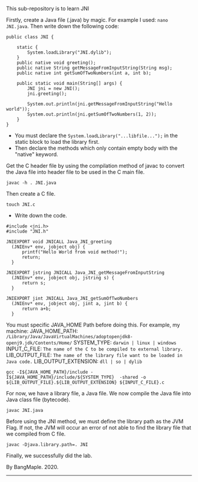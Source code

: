 
This sub-repository is to learn JNI

Firstly, create a Java file (.java) by magic. For example I used: ```nano JNI.java```.
Then write down the following code:
```
public class JNI {

    static {
        System.loadLibrary("JNI.dylib");
    }
    public native void greeting();
    public native String getMessageFromInputString(String msg);
    public native int getSumOfTwoNumbers(int a, int b);

    public static void main(String[] args) {
        JNI jni = new JNI();
        jni.greeting();
        
        System.out.println(jni.getMessageFromInputString("Hello world"));
        System.out.println(jni.getSumOfTwoNumbers(1, 2));
    }
}
```

- You must declare the ```System.loadLibrary("...libfile...");``` in the static block to load the library first.
- Then declare the methods which only contain empty body with the "native" keyword.

Get the C header file by using the compilation method of javac to convert the Java file into header file to be used in the C main file.
```
javac -h . JNI.java
```

Then create a C file.
```
touch JNI.c
```

- Write down the code.

```
#include <jni.h>
#include "JNI.h"

JNIEXPORT void JNICALL Java_JNI_greeting
  (JNIEnv* env, jobject obj) {
      printf("Hello World from void method!");
      return;
  }

JNIEXPORT jstring JNICALL Java_JNI_getMessageFromInputString
  (JNIEnv* env, jobject obj, jstring s) {
      return s;
  }

JNIEXPORT jint JNICALL Java_JNI_getSumOfTwoNumbers
  (JNIEnv* env, jobject obj, jint a, jint b) {
      return a+b;
  }
```

You must specific JAVA_HOME Path before doing this. For example, my machine:
JAVA_HOME_PATH: ``` /Library/Java/JavaVirtualMachines/adoptopenjdk8-openj9.jdk/Contents/Home/```
SYSTEM_TYPE: ```darwin | linux | windows```
INPUT_C_FILE: ```The name of the C to be compiled to external library.```
LIB_OUTPUT_FILE: ```The name of the library file want to be loaded in Java code.```
LIB_OUTPUT_EXTENSION: ```dll | so | dylib```

```
gcc -I${JAVA_HOME_PATH}/include -I${JAVA_HOME_PATH}/include/${SYSTEM_TYPE}  -shared -o ${LIB_OUTPUT_FILE}.${LIB_OUTPUT_EXTENSION} ${INPUT_C_FILE}.c
```

For now, we have a library file, a Java file. We now compile the Java file into Java class file (bytecode).

```
javac JNI.java
```

Before using the JNI method, we must define the library path as the JVM Flag. If not, the JVM will occur an error of not able to find the library file that we compiled from C file.
```
javac -Djava.library.path=. JNI
```

Finally, we successfully did the lab.

By BangMaple. 2020.

------------




